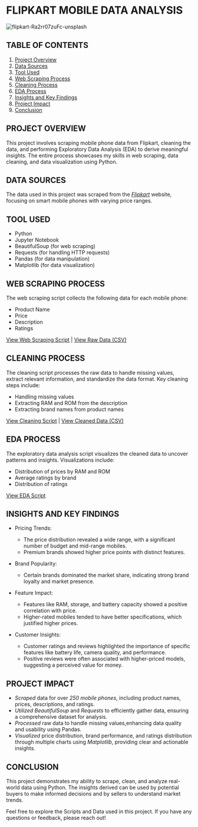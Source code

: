# FLIPKART MOBILE DATA ANALYSIS

![flipkart-Ra2rr07zuFc-unsplash](https://github.com/Abhi47-kr/Flipkart-Mobile-Data-Analysis/assets/168676103/9ad78606-b7ca-44c2-948d-1ac6b4ac3f0c)


## TABLE OF CONTENTS
1. [Project Overview](#project-overview)
2. [Data Sources](#data-sources)
3. [Tool Used](#tool-used)
4. [Web Scraping Process](#web-scraping-process)
5. [Cleaning Process](#cleaning-process)
6. [EDA Process](#eda-process)
7. [Insights and Key Findings](#insights-and-key-findings)
8. [Project Impact](#project-impact)
9. [Conclusion](#conclusion)

## PROJECT OVERVIEW
This project involves scraping mobile phone data from Flipkart, cleaning the data, and performing Exploratory Data Analysis (EDA) to derive meaningful insights. The entire process showcases my skills in web scraping, data cleaning, and data visualization using Python. 

## DATA SOURCES
The data used in this project was scraped from the *[Flipkart](https://www.flipkart.com/search?q=smart%20phones&otracker=search&otracker1=search&marketplace=FLIPKART&as-show=on&as=off)* website, focusing on smart mobile phones with varying price ranges.

## TOOL USED
- Python
- Jupyter Notebook
- BeautifulSoup (for web scraping)
- Requests (for handling HTTP requests)
- Pandas (for data manipulation)
- Matplotlib (for data visualization)

## WEB SCRAPING PROCESS
The web scraping script collects the following data for each mobile phone:
- Product Name
- Price
- Description
- Ratings

[View Web Scraping Script](https://github.com/Abhi47-kr/Flipkart-Mobile-Data-Analysis/blob/7380965d97ce9d6b13f847199b7c7b1f3f3f5045/Scraping_flipkart%20mobile%20data.ipynb) | [View Raw Data (CSV)](https://github.com/Abhi47-kr/Flipkart-Mobile-Data-Analysis/blob/7380965d97ce9d6b13f847199b7c7b1f3f3f5045/flipkart_webscraping2.csv)

## CLEANING PROCESS
The cleaning script processes the raw data to handle missing values, extract relevant information, and standardize the data format. Key cleaning steps include:
- Handling missing values
- Extracting RAM and ROM from the description
- Extracting brand names from product names

[View Cleaning Script](https://github.com/Abhi47-kr/Flipkart-Mobile-Data-Analysis/blob/7380965d97ce9d6b13f847199b7c7b1f3f3f5045/Cleaning_flipkart%20mobile%20data.ipynb) | [View Cleaned Data (CSV)](https://github.com/Abhi47-kr/Flipkart-Mobile-Data-Analysis/blob/7380965d97ce9d6b13f847199b7c7b1f3f3f5045/flipkart_cleaned.csv)

## EDA PROCESS
The exploratory data analysis script visualizes the cleaned data to uncover patterns and insights. Visualizations include:
- Distribution of prices by RAM and ROM
- Average ratings by brand
- Distribution of ratings

[View EDA Script](https://github.com/Abhi47-kr/Flipkart-Mobile-Data-Analysis/blob/7380965d97ce9d6b13f847199b7c7b1f3f3f5045/EDA_%20flipkart%20mobile%20data.ipynb)

## INSIGHTS AND KEY FINDINGS
- Pricing Trends:
  - The price distribution revealed a wide range, with a significant number of budget and mid-range mobiles.
  - Premium brands showed higher price points with distinct features.

- Brand Popularity:
  - Certain brands dominated the market share, indicating strong brand loyalty and market presence.
 
- Feature Impact:
  - Features like RAM, storage, and battery capacity showed a positive correlation with price.
  - Higher-rated mobiles tended to have better specifications, which justified higher prices.

- Customer Insights:
  - Customer ratings and reviews highlighted the importance of specific features like battery life, camera quality, and performance.
  - Positive reviews were often associated with higher-priced models, suggesting a perceived value for money.

## PROJECT IMPACT
- *Scraped* data for over *250 mobile phones*, including product names, prices, descriptions, and ratings.
- *Utilized BeautifulSoup* and *Requests* to efficiently gather data, ensuring a comprehensive dataset for analysis.
- *Processed* raw data to handle missing values,enhancing data quality and usability using Pandas.
- *Visualized* price distribution, brand performance, and ratings distribution through multiple charts using *Matplotlib*, providing clear and actionable insights.

## CONCLUSION
This project demonstrates my ability to scrape, clean, and analyze real-world data using Python. The insights derived can be used by potential buyers to make informed decisions and by sellers to understand market trends.

Feel free to explore the Scripts and Data used in this project. If you have any questions or feedback, please reach out!
